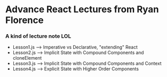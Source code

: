 # Advance React Lectures from Ryan Florence
 ### A kind of lecture note LOL
 - Lesson1.js -->  Imperative vs Declarative, "extending" React
 - Lesson2.js -->  Implicit State with Compound Components and cloneElement
 - Lesson3.js -->  Implicit State with Compound Components and Context
 - Lesson4.js --> Explicit State with Higher Order Components